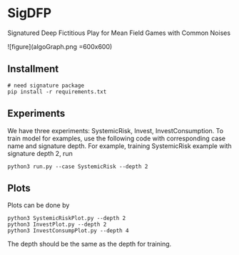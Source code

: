 # SigDFP
Signatured Deep Fictitious Play for Mean Field Games with Common Noises

![figure](algoGraph.png =600x600)

## Installment
```
# need signature package
pip install -r requirements.txt
```
## Experiments
We have three experiments: SystemicRisk, Invest, InvestConsumption. To train model for examples, use the following code with corresponding case name and signature depth. For example, training SystemicRisk example with signature depth 2, run
```
python3 run.py --case SystemicRisk --depth 2
```


## Plots
Plots can be done by
```
python3 SystemicRiskPlot.py --depth 2
python3 InvestPlot.py --depth 2
python3 InvestConsumpPlot.py --depth 4
```
The depth should be the same as the depth for training.
